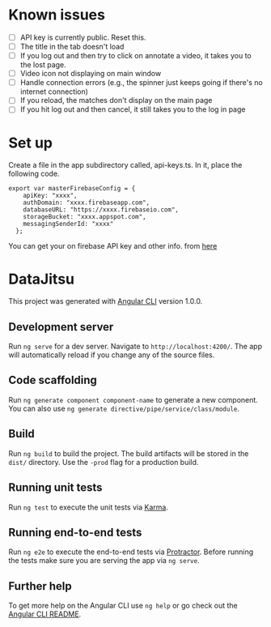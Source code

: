 # Known issues

- [ ] API key is currently public. Reset this.
- [ ] The title in the tab doesn't load
- [ ] If you log out and then try to click on annotate a video, it takes you to the lost page.
- [ ] Video icon not displaying on main window
- [ ] Handle connection errors (e.g., the spinner just keeps going if there's no internet connection)
- [ ] If you reload, the matches don't display on the main page
- [ ] If you hit log out and then cancel, it still takes you to the log in page

# Set up

Create a file in the app subdirectory called, api-keys.ts. In it, place the following code.

```
export var masterFirebaseConfig = {
    apiKey: "xxxx",
    authDomain: "xxxx.firebaseapp.com",
    databaseURL: "https://xxxx.firebaseio.com",
    storageBucket: "xxxx.appspot.com",
    messagingSenderId: "xxxx"
  };
```

You can get your on firebase API key and other info. from [here](//@TODO)

# DataJitsu

This project was generated with [Angular CLI](https://github.com/angular/angular-cli) version 1.0.0.

## Development server

Run `ng serve` for a dev server. Navigate to `http://localhost:4200/`. The app will automatically reload if you change any of the source files.

## Code scaffolding

Run `ng generate component component-name` to generate a new component. You can also use `ng generate directive/pipe/service/class/module`.

## Build

Run `ng build` to build the project. The build artifacts will be stored in the `dist/` directory. Use the `-prod` flag for a production build.

## Running unit tests

Run `ng test` to execute the unit tests via [Karma](https://karma-runner.github.io).

## Running end-to-end tests

Run `ng e2e` to execute the end-to-end tests via [Protractor](http://www.protractortest.org/).
Before running the tests make sure you are serving the app via `ng serve`.

## Further help

To get more help on the Angular CLI use `ng help` or go check out the [Angular CLI README](https://github.com/angular/angular-cli/blob/master/README.md).
